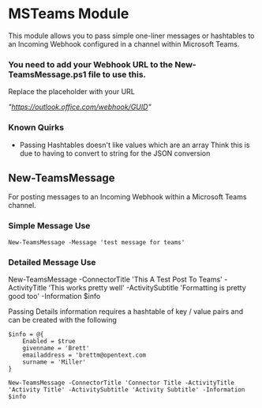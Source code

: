 # MSTeams Module

This module allows you to pass simple one-liner messages or hashtables to an Incoming Webhook configured in a channel within Microsoft Teams.

### You need to add your Webhook URL to the New-TeamsMessage.ps1 file to use this.
Replace the placeholder with your URL

*"https://outlook.office.com/webhook/GUID"*

### Known Quirks

* Passing Hashtables doesn't like values which are an array
   Think this is due to having to convert to string for the JSON conversion
## New-TeamsMessage
For posting messages to an Incoming Webhook within a Microsoft Teams channel.

### Simple Message Use
`New-TeamsMessage -Message 'test message for teams'`

### Detailed Message Use
New-TeamsMessage -ConnectorTitle 'This A Test Post To Teams' -ActivityTitle 'This works pretty well' -ActivitySubtitle 'Formatting is pretty good too' -Information $info

Passing Details information requires a hashtable of key / value pairs and can be created with the following

```
$info = @{
    Enabled = $true
    givenname = 'Brett'
    emailaddress = 'brettm@opentext.com
    surname = 'Miller'
}
```

`New-TeamsMessage -ConnectorTitle 'Connector Title -ActivityTitle 'Activity Title' -ActivitySubtitle 'Activity Subtitle' -Information $info`